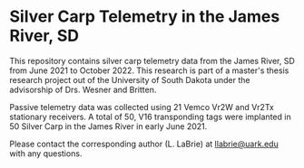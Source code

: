 # Silver Carp Telemetry in the James River, SD 

This repository contains silver carp telemetry data from the James River, SD from June 2021 to October 2022. This research is part of a master's thesis research project out of the University of South Dakota under the advisorship of Drs. Wesner and Britten.

Passive telemetry data was collected using 21 Vemco Vr2W and Vr2Tx stationary receivers. A total of 50, V16 transponding tags were implanted in 50 Silver Carp in the James River in early June 2021. 

Please contact the corresponding author (L. LaBrie) at llabrie@uark.edu with any questions.
